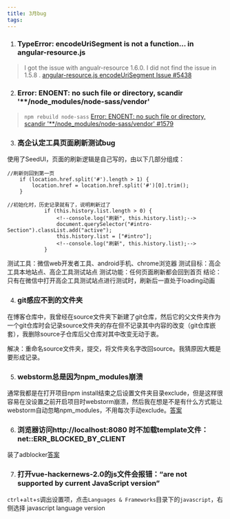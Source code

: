 ```yaml
---
title: 3月bug
tags:
---
```

1. ### TypeError: encodeUriSegment is not a function... in angular-resource.js

> I got the issue with angualr-resource 1.6.0. I did not find the issue in 1.5.8 . [angular-resource.js encodeUriSegment Issue #5438](https://github.com/angular/angular.js/issues/5438)

2. ### Error: ENOENT: no such file or directory, scandir '**/node_modules/node-sass/vendor'

> `npm rebuild node-sass` [Error: ENOENT: no such file or directory, scandir '**/node_modules/node-sass/vendor' #1579](https://github.com/sass/node-sass/issues/1579)

3. ### 高企认定工具页面刷新测试bug

使用了SeedUI，页面的刷新逻辑是自己写的，由以下几部分组成：

```
//刷新则回到第一页
    if (location.href.split('#').length > 1) {
        location.href = location.href.split('#')[0].trim();
    }
    
//初始化时，历史记录就有了，说明刷新过了
            if (this.history.list.length > 0) {
                <!--console.log("刷新", this.history.list);-->
                document.querySelector("#intro-Section").classList.add("active");
                this.history.list = ["#intro"];
                <!--console.log("刷新", this.history.list);-->
            }
```

测试工具：微信web开发者工具、android手机、chrome浏览器
测试目标：高企工具本地站点、高企工具测试站点
测试功能：任何页面刷新都会回到首页
结论：只有在微信中打开高企工具测试站点进行测试时，刷新后一直处于loading动画

4. ### git感应不到的文件夹

在博客仓库中，我曾经在source文件夹下新建了git仓库，然后它的父文件夹作为一个git仓库时会记录source文件夹的存在但不记录其中内容的改变（git仓库嵌套），我删除source子仓库后父仓库对其中改变无动于衷。

解决：重命名source文件夹，提交，将文件夹名字改回source。我猜原因大概是要形成记录。

5. ### webstorm总是因为npm_modules崩溃

通常我都是在打开项目npm install结束之后设置文件夹目录exclude，但是这样很容易在没设置之前开启项目时webstorm崩溃，然后我在想是不是有什么方式能让webstorm自动忽略npm_modules，不用每次手动exclude。[答案](http://www.cnblogs.com/chengwb/p/6183440.html)

6. ### 浏览器访问http://localhost:8080 时不加载template文件：net::ERR_BLOCKED_BY_CLIENT

装了adblocker[答案](http://stackoverflow.com/questions/23341765/getting-neterr-blocked-by-client-error-on-some-ajax-calls)

7. ### 打开vue-hackernews-2.0的js文件会报错：“are not supported by current JavaScript version”

`ctrl`+`alt`+`s`调出设置项，点击`Languages & Frameworks`目录下的`javascript`，右侧选择 javascript language version
